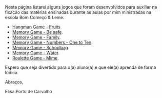 Nesta página listarei alguns jogos que foram desenvolvidos para auxiliar na fixação das matérias ensinadas durante as aulas por mim ministradas na escola Bom Começo & Leme.  

- [Hangman Game - Fruits](./hangman-fruits).
- [Memory Game - Be safe](./be-safe).  
- [Memory Game - Family](./family).  
- [Memory Game - Numbers - One to Ten](./oneToTen).  
- [Memory Game - Schoolbag](./schoolbag).  
- [Memory Game - Water](./water).  
- [Roulette Game - Mime](./rouletteMime).

Espero que seja divertido para o(a) aluno(a) e que ele(a) aprenda de forma lúdica. 

Abraços,

Elisa Porto de Carvalho


